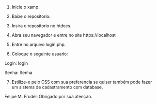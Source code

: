 1. Inicie o xamp.

2. Baixe o repositorio.

3. Insira o repositorio no htdocs.

4. Abra seu navegador e entre no site https://localhost

5. Entre no arquivo login.php.

6. Coloque o seguinte usuario: 

Login: login

Senha: Senha

7. Estilize-o pelo CSS com sua preferencia se quiser também pode fazer um sistema de cadastramento com database,



Felipe M. Frudeli
Obrigado por sua atenção.
